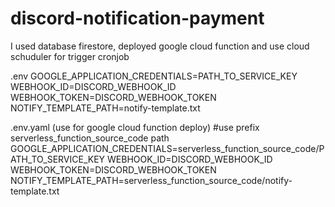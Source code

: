 # discord-notification-payment

I used database firestore, deployed google cloud function and use cloud schuduler for trigger cronjob

.env
GOOGLE_APPLICATION_CREDENTIALS=PATH_TO_SERVICE_KEY
WEBHOOK_ID=DISCORD_WEBHOOK_ID
WEBHOOK_TOKEN=DISCORD_WEBHOOK_TOKEN
NOTIFY_TEMPLATE_PATH=notify-template.txt

.env.yaml (use for google cloud function deploy)
#use prefix serverless_function_source_code path
GOOGLE_APPLICATION_CREDENTIALS=serverless_function_source_code/PATH_TO_SERVICE_KEY
WEBHOOK_ID=DISCORD_WEBHOOK_ID
WEBHOOK_TOKEN=DISCORD_WEBHOOK_TOKEN
NOTIFY_TEMPLATE_PATH=serverless_function_source_code/notify-template.txt

